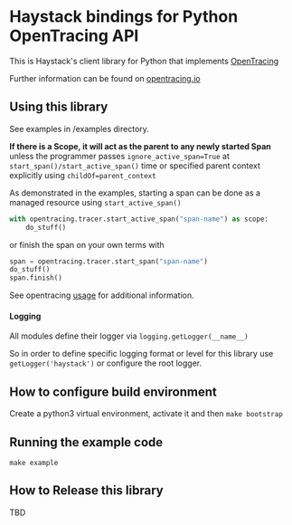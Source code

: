 # Haystack bindings for Python OpenTracing API
This is Haystack's client library for Python that implements [OpenTracing](https://github.com/opentracing/opentracing-python/)

Further information can be found on [opentracing.io](https://opentracing.io/) 

## Using this library
See examples in /examples directory. 

**If there is a Scope, it will act as the parent to any newly started Span** unless the programmer passes 
`ignore_active_span=True` at `start_span()/start_active_span()` time or specified parent context explicitly using 
`childOf=parent_context`

As demonstrated in the examples, starting a span can be done as a managed resource using `start_active_span()`
```python
with opentracing.tracer.start_active_span("span-name") as scope:
    do_stuff()
```

or finish the span on your own terms with
```python
span = opentracing.tracer.start_span("span-name")
do_stuff()
span.finish()
```

See opentracing [usage](https://github.com/opentracing/opentracing-python/#usage) for additional information.

#### Logging
All modules define their logger via `logging.getLogger(__name__)`

So in order to define specific logging format or level for this library use `getLogger('haystack')` or configure the
root logger.

## How to configure build environment
Create a python3 virtual environment, activate it and then `make bootstrap`

## Running the example code
`make example`

## How to Release this library
TBD